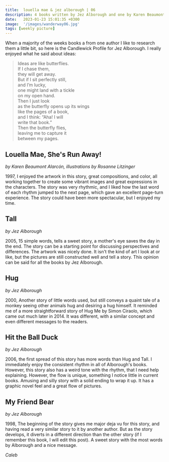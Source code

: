 ```yaml
---
title:  louella mae & jez alborough | 06
description: 4 books written by Jez Alborough and one by Karen Beaumont Alarcon
date:   2023-01-23 15:01:35 +0300
image:  '/images/wanderway06.jpg'
tags: [weekly picture]
---
```

When a majority of the weeks books a from one author I like to research them a little bit, so here is the Candlewick Profile for Jez Alborough. I really enjoyed what he said about ideas:

> Ideas are like butterflies. <br>
If I chase them, <br>
they will get away. <br>
But if I sit perfectly still, <br>
and I’m lucky, <br>
one might land with a tickle <br>
on my open hand. <br>
Then I just look <br>
as the butterfly opens up its wings <br>
like the pages of a book, <br>
and I think: “Aha! I will <br>
write that book.” <br>
Then the butterfly flies, <br>
leaving me to capture it <br>
between my pages. <br>


## Louella Mae, She's Run Away! 

*by Karen Beaumont Alarcón, illustrations by Rosanne Litzinger*

1997, I enjoyed the artwork in this story, great compositions, and color, all working together to create some vibrant images and great expressions in the characters. The story was very rhythmic, and I liked how the last word of each rhythm jumped to the next page, which gave an excellent page-turn experience. The story could have been more spectacular, but I enjoyed my time. 


## Tall 

*by Jez Alborough*

2005, 15 simple words, tells a sweet story, a mother's eye saves the day in the end. The story can be a starting point for discussing perspectives and differences. The artwork was nicely done. It isn't the kind of art I look at or like, but the pictures are still constructed well and tell a story. This opinion can be said for all the books by Jez Alborough.


## Hug 

*by Jez Alborough*

2000, Another story of little words used, but still conveys a quaint tale of a monkey seeing other animals hug and desiring a hug himself. It reminded me of a more straightforward story of Hug Me by Simon Ciraolo, which came out much later in 2014. It was different, with a similar concept and even different messages to the readers. 


## Hit the Ball Duck 

*by Jez Alborough*

2006, the first spread of this story has more words than Hug and Tall. I immediately enjoy the consistent rhythm in all of Alborough's books. However, this story also has a weird tone with the rhythm, that I need help explaining. However, the flow is unique, something I notice little in current books. Amusing and silly story with a solid ending to wrap it up. It has a graphic novel feel and a great flow of pictures. 


## My Friend Bear 

*by Jez Alborough*

1998, The beginning of the story gives me major deja vu for this story, and having read a very similar story to it by another author. But as the story develops, it diverts in a different direction than the other story (if I remember this book, I will edit this post). A sweet story with the most words by Alborough and a nice message. 

*Caleb*
